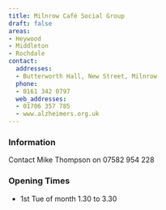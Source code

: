 ```yaml
---
title: Milnrow Café Social Group
draft: false
areas:
- Heywood
- Middleton
- Rochdale
contact:
  addresses:
  - Butterworth Hall, New Street, Milnrow
  phone:
  - 0161 342 0797
  web_addresses:
  - 01706 357 785
  - www.alzheimers.org.uk
---
```


### Information
Contact Mike Thompson on 07582 954 228

### Opening Times
* 1st Tue of month 1.30 to 3.30

